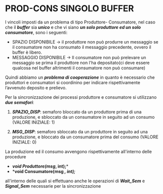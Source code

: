 
# PROD-CONS SINGOLO BUFFER

I vincoli imposti da un problema di tipo Produttore- Consumatore, nel caso che il ***buffer*** sia ***unico*** e che vi siano ***un solo produttore ed un solo consumatore***, sono i seguenti:

- SPAZIO DISPONIBILE → il produttore non può produrre un messaggio se il consumatore non ha consumato il messaggio precedente, ovvero il buffer è libero.
- MESSAGGIO DISPONIBILE → Il consumatore non può prelevare un messaggio se prima il produttore non l'ha depositato(ci deve essere qualcosa nel buffer altrimenti il consumatore non può consumare)

Quindi abbiamo un ***problema di cooperazione*** in quanto è necessario che produttori e consumatori si coordinino per indicare rispettivamente l’avvenuto deposito e prelievo.

Per la sincronizzazione dei processi produttore e consumatore si utilizzano ***due semafori***:

1. ***SPAZIO_DISP***: semaforo bloccato da un produttore prima di una produzione, e sbloccato da un consumatore in seguito ad un consumo (VALORE INIZIALE: 1)

2. ***MSG_DISP***: semaforo sbloccato da un produttore in seguito ad una produzione, e bloccato da un consumatore prima del consumo (VALORE INIZIALE: 0)

La produzione ed il consumo avvengono rispettivamente all'interno delle procedure

- ***void Produttore(msg*, int);***
- ***void Consumatore(msg *, int);***

all'interno delle quali si effettuano anche le operazioni di ***Wait_Sem*** e ***Signal_Sem*** necessarie per la sincronizzazione
